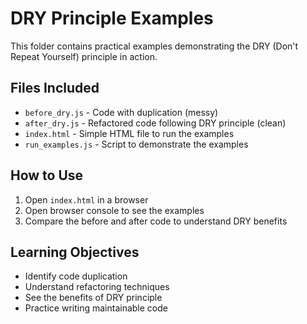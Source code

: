 # DRY Principle Examples

This folder contains practical examples demonstrating the DRY (Don't Repeat Yourself) principle in action.

## Files Included

- `before_dry.js` - Code with duplication (messy)
- `after_dry.js` - Refactored code following DRY principle (clean)
- `index.html` - Simple HTML file to run the examples
- `run_examples.js` - Script to demonstrate the examples

## How to Use

1. Open `index.html` in a browser
2. Open browser console to see the examples
3. Compare the before and after code to understand DRY benefits

## Learning Objectives

- Identify code duplication
- Understand refactoring techniques
- See the benefits of DRY principle
- Practice writing maintainable code
